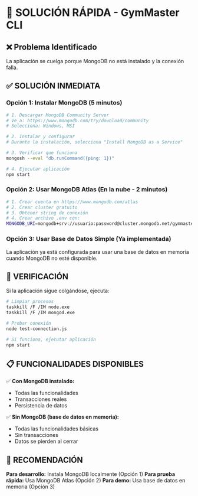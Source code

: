 # 🚀 SOLUCIÓN RÁPIDA - GymMaster CLI

## ❌ Problema Identificado
La aplicación se cuelga porque MongoDB no está instalado y la conexión falla.

## ✅ SOLUCIÓN INMEDIATA

### Opción 1: Instalar MongoDB (5 minutos)
```bash
# 1. Descargar MongoDB Community Server
# Ve a: https://www.mongodb.com/try/download/community
# Selecciona: Windows, MSI

# 2. Instalar y configurar
# Durante la instalación, selecciona "Install MongoDB as a Service"

# 3. Verificar que funciona
mongosh --eval "db.runCommand({ping: 1})"

# 4. Ejecutar aplicación
npm start
```

### Opción 2: Usar MongoDB Atlas (En la nube - 2 minutos)
```bash
# 1. Crear cuenta en https://www.mongodb.com/atlas
# 2. Crear cluster gratuito
# 3. Obtener string de conexión
# 4. Crear archivo .env con:
MONGODB_URI=mongodb+srv://usuario:password@cluster.mongodb.net/gymmaster
```

### Opción 3: Usar Base de Datos Simple (Ya implementada)
La aplicación ya está configurada para usar una base de datos en memoria cuando MongoDB no esté disponible.

## 🔧 VERIFICACIÓN

Si la aplicación sigue colgándose, ejecuta:
```bash
# Limpiar procesos
taskkill /F /IM node.exe
taskkill /F /IM mongod.exe

# Probar conexión
node test-connection.js

# Si funciona, ejecutar aplicación
npm start
```

## 📋 FUNCIONALIDADES DISPONIBLES

✅ **Con MongoDB instalado:**
- Todas las funcionalidades
- Transacciones reales
- Persistencia de datos

✅ **Sin MongoDB (base de datos en memoria):**
- Todas las funcionalidades básicas
- Sin transacciones
- Datos se pierden al cerrar

## 🎯 RECOMENDACIÓN

**Para desarrollo:** Instala MongoDB localmente (Opción 1)
**Para prueba rápida:** Usa MongoDB Atlas (Opción 2)
**Para demo:** Usa base de datos en memoria (Opción 3)

